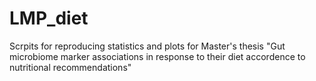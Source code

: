 # LMP_diet

Scrpits for reproducing statistics and plots for Master's thesis "Gut microbiome marker associations in response to their diet accordence to nutritional recommendations"
